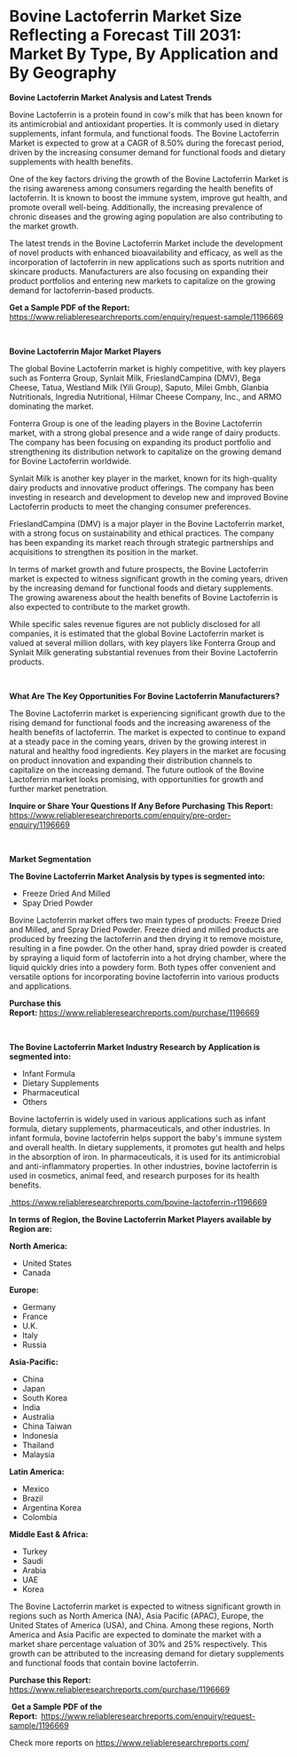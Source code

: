 <p><h1>Bovine Lactoferrin Market Size Reflecting a Forecast Till 2031: Market By Type, By Application and By Geography</h1></p><p><strong>Bovine Lactoferrin Market Analysis and Latest Trends</strong></p>
<p><p>Bovine Lactoferrin is a protein found in cow's milk that has been known for its antimicrobial and antioxidant properties. It is commonly used in dietary supplements, infant formula, and functional foods. The Bovine Lactoferrin Market is expected to grow at a CAGR of 8.50% during the forecast period, driven by the increasing consumer demand for functional foods and dietary supplements with health benefits.</p><p>One of the key factors driving the growth of the Bovine Lactoferrin Market is the rising awareness among consumers regarding the health benefits of lactoferrin. It is known to boost the immune system, improve gut health, and promote overall well-being. Additionally, the increasing prevalence of chronic diseases and the growing aging population are also contributing to the market growth.</p><p>The latest trends in the Bovine Lactoferrin Market include the development of novel products with enhanced bioavailability and efficacy, as well as the incorporation of lactoferrin in new applications such as sports nutrition and skincare products. Manufacturers are also focusing on expanding their product portfolios and entering new markets to capitalize on the growing demand for lactoferrin-based products.</p></p>
<p><strong>Get a Sample PDF of the Report:&nbsp;</strong> <a href="https://www.reliableresearchreports.com/enquiry/request-sample/1196669">https://www.reliableresearchreports.com/enquiry/request-sample/1196669</a></p>
<p>&nbsp;</p>
<p><strong>Bovine Lactoferrin Major Market Players</strong></p>
<p><p>The global Bovine Lactoferrin market is highly competitive, with key players such as Fonterra Group, Synlait Milk, FrieslandCampina (DMV), Bega Cheese, Tatua, Westland Milk (Yili Group), Saputo, Milei Gmbh, Glanbia Nutritionals, Ingredia Nutritional, Hilmar Cheese Company, Inc., and ARMO dominating the market.</p><p>Fonterra Group is one of the leading players in the Bovine Lactoferrin market, with a strong global presence and a wide range of dairy products. The company has been focusing on expanding its product portfolio and strengthening its distribution network to capitalize on the growing demand for Bovine Lactoferrin worldwide. </p><p>Synlait Milk is another key player in the market, known for its high-quality dairy products and innovative product offerings. The company has been investing in research and development to develop new and improved Bovine Lactoferrin products to meet the changing consumer preferences.</p><p>FrieslandCampina (DMV) is a major player in the Bovine Lactoferrin market, with a strong focus on sustainability and ethical practices. The company has been expanding its market reach through strategic partnerships and acquisitions to strengthen its position in the market.</p><p>In terms of market growth and future prospects, the Bovine Lactoferrin market is expected to witness significant growth in the coming years, driven by the increasing demand for functional foods and dietary supplements. The growing awareness about the health benefits of Bovine Lactoferrin is also expected to contribute to the market growth.</p><p>While specific sales revenue figures are not publicly disclosed for all companies, it is estimated that the global Bovine Lactoferrin market is valued at several million dollars, with key players like Fonterra Group and Synlait Milk generating substantial revenues from their Bovine Lactoferrin products.</p></p>
<p>&nbsp;</p>
<p><strong>What Are The Key Opportunities For Bovine Lactoferrin Manufacturers?</strong></p>
<p><p>The Bovine Lactoferrin market is experiencing significant growth due to the rising demand for functional foods and the increasing awareness of the health benefits of lactoferrin. The market is expected to continue to expand at a steady pace in the coming years, driven by the growing interest in natural and healthy food ingredients. Key players in the market are focusing on product innovation and expanding their distribution channels to capitalize on the increasing demand. The future outlook of the Bovine Lactoferrin market looks promising, with opportunities for growth and further market penetration.</p></p>
<p><strong>Inquire or Share Your Questions If Any Before Purchasing This Report:</strong> <a href="https://www.reliableresearchreports.com/enquiry/pre-order-enquiry/1196669">https://www.reliableresearchreports.com/enquiry/pre-order-enquiry/1196669</a></p>
<p>&nbsp;</p>
<p><strong>Market Segmentation</strong></p>
<p><strong>The Bovine Lactoferrin Market Analysis by types is segmented into:</strong></p>
<p><ul><li>Freeze Dried And Milled</li><li>Spay Dried Powder</li></ul></p>
<p><p>Bovine Lactoferrin market offers two main types of products: Freeze Dried and Milled, and Spray Dried Powder. Freeze dried and milled products are produced by freezing the lactoferrin and then drying it to remove moisture, resulting in a fine powder. On the other hand, spray dried powder is created by spraying a liquid form of lactoferrin into a hot drying chamber, where the liquid quickly dries into a powdery form. Both types offer convenient and versatile options for incorporating bovine lactoferrin into various products and applications.</p></p>
<p><strong>Purchase this Report:&nbsp;</strong><a href="https://www.reliableresearchreports.com/purchase/1196669">https://www.reliableresearchreports.com/purchase/1196669</a></p>
<p>&nbsp;</p>
<p><strong>The Bovine Lactoferrin Market Industry Research by Application is segmented into:</strong></p>
<p><ul><li>Infant Formula</li><li>Dietary Supplements</li><li>Pharmaceutical</li><li>Others</li></ul></p>
<p><p>Bovine lactoferrin is widely used in various applications such as infant formula, dietary supplements, pharmaceuticals, and other industries. In infant formula, bovine lactoferrin helps support the baby's immune system and overall health. In dietary supplements, it promotes gut health and helps in the absorption of iron. In pharmaceuticals, it is used for its antimicrobial and anti-inflammatory properties. In other industries, bovine lactoferrin is used in cosmetics, animal feed, and research purposes for its health benefits.</p></p>
<p><a href="https://www.reliableresearchreports.com/bovine-lactoferrin-r1196669">&nbsp;https://www.reliableresearchreports.com/bovine-lactoferrin-r1196669</a></p>
<p><strong>In terms of Region, the Bovine Lactoferrin Market Players available by Region are:</strong></p>
<p>
    <p> <strong> North America: </strong>
        <ul>
            <li>United States</li>
            <li>Canada</li>
        </ul>
        </p> 
    <p> <strong> Europe: </strong>
        <ul>
            <li>Germany</li>
            <li>France</li>
            <li>U.K.</li>
            <li>Italy</li>
            <li>Russia</li>
        </ul>
        </p> 
    <p> <strong> Asia-Pacific: </strong>
        <ul>
            <li>China</li>
            <li>Japan</li>
            <li>South Korea</li>
            <li>India</li>
            <li>Australia</li>
            <li>China Taiwan</li>
            <li>Indonesia</li>
            <li>Thailand</li>
            <li>Malaysia</li>
        </ul>
        </p> 
    <p> <strong> Latin America: </strong>
        <ul>
            <li>Mexico</li>
            <li>Brazil</li>
            <li>Argentina Korea</li>
            <li>Colombia</li>
        </ul>
        </p> 
    <p> <strong> Middle East & Africa: </strong>
        <ul>
            <li>Turkey</li>
            <li>Saudi</li>
            <li>Arabia</li>
            <li>UAE</li>
            <li>Korea</li>
        </ul>
    </p>
    </p>
<p><p>The Bovine Lactoferrin market is expected to witness significant growth in regions such as North America (NA), Asia Pacific (APAC), Europe, the United States of America (USA), and China. Among these regions, North America and Asia Pacific are expected to dominate the market with a market share percentage valuation of 30% and 25% respectively. This growth can be attributed to the increasing demand for dietary supplements and functional foods that contain bovine lactoferrin.</p></p>
<p><strong>Purchase this Report: </strong><a href="https://www.reliableresearchreports.com/purchase/1196669">https://www.reliableresearchreports.com/purchase/1196669</a></p>
<p>&nbsp;<strong>Get a Sample PDF of the Report:&nbsp;&nbsp;</strong><a href="https://www.reliableresearchreports.com/enquiry/request-sample/1196669">https://www.reliableresearchreports.com/enquiry/request-sample/1196669</a></p>
<p><strong></strong></p>
<p>Check more reports on <a href="https://www.reliableresearchreports.com/">https://www.reliableresearchreports.com/</a></p>